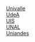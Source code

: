 [Univalle](https://ui.adsabs.harvard.edu/search/filter_database_fq_database=NOT&filter_database_fq_database=((database%3A%22astronomy%22)%20NOT%20database%3A%22physics%22)&filter_database_fq_database=database%3A%22general%22&filter_property_fq_property=AND&filter_property_fq_property=property%3A%22refereed%22&fq=%7B!type%3Daqp%20v%3D%24fq_database%7D&fq=%7B!type%3Daqp%20v%3D%24fq_property%7D&fq_database=(((database%3A%22astronomy%22)%20NOT%20database%3A%22physics%22)%20NOT%20database%3A%22general%22)&fq_property=(property%3A%22refereed%22)&q=aff_id%3A%20A03111&sort=date%20desc%2C%20bibcode%20desc&p_=0)  
[UdeA](https://ui.adsabs.harvard.edu/search/filter_database_fq_database=NOT&filter_database_fq_database=((database%3A%22astronomy%22)%20NOT%20database%3A%22physics%22)&filter_database_fq_database=database%3A%22general%22&filter_property_fq_property=AND&filter_property_fq_property=property%3A%22refereed%22&fq=%7B!type%3Daqp%20v%3D%24fq_database%7D&fq=%7B!type%3Daqp%20v%3D%24fq_property%7D&fq_database=(((database%3A%22astronomy%22)%20NOT%20database%3A%22physics%22)%20NOT%20database%3A%22general%22)&fq_property=(property%3A%22refereed%22)&q=aff_id%3A%20A03104&sort=date%20desc%2C%20bibcode%20desc&p_=0)   
[UIS](https://ui.adsabs.harvard.edu/search/filter_database_fq_database=NOT&filter_database_fq_database=((database%3A%22astronomy%22)%20NOT%20database%3A%22physics%22)&filter_database_fq_database=database%3A%22general%22&filter_property_fq_property=AND&filter_property_fq_property=property%3A%22refereed%22&fq=%7B!type%3Daqp%20v%3D%24fq_database%7D&fq=%7B!type%3Daqp%20v%3D%24fq_property%7D&fq_database=(((database%3A%22astronomy%22)%20NOT%20database%3A%22physics%22)%20NOT%20database%3A%22general%22)&fq_property=(property%3A%22refereed%22)&q=aff_id%3A%20A03114&sort=date%20desc%2C%20bibcode%20desc&p_=0)   
[UNAL](https://ui.adsabs.harvard.edu/search/filter_database_fq_database=NOT&filter_database_fq_database=((database%3A%22astronomy%22)%20NOT%20database%3A%22physics%22)&filter_database_fq_database=database%3A%22general%22&filter_property_fq_property=AND&filter_property_fq_property=property%3A%22refereed%22&fq=%7B!type%3Daqp%20v%3D%24fq_database%7D&fq=%7B!type%3Daqp%20v%3D%24fq_property%7D&fq_database=(((database%3A%22astronomy%22)%20NOT%20database%3A%22physics%22)%20NOT%20database%3A%22general%22)&fq_property=(property%3A%22refereed%22)&q=aff_id%3A%20A03115&sort=date%20desc%2C%20bibcode%20desc&p_=0)   
[Uniandes](https://ui.adsabs.harvard.edu/search/filter_database_fq_database=NOT&filter_database_fq_database=((database%3A%22astronomy%22)%20NOT%20database%3A%22physics%22)&filter_database_fq_database=database%3A%22general%22&filter_property_fq_property=AND&filter_property_fq_property=property%3A%22refereed%22&fq=%7B!type%3Daqp%20v%3D%24fq_database%7D&fq=%7B!type%3Daqp%20v%3D%24fq_property%7D&fq_database=(((database%3A%22astronomy%22)%20NOT%20database%3A%22physics%22)%20NOT%20database%3A%22general%22)&fq_property=(property%3A%22refereed%22)&q=aff_id%3AA03106&sort=date%20desc%2C%20bibcode%20desc&p_=0)   
